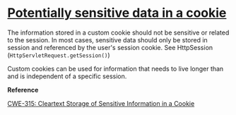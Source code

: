 # [Potentially sensitive data in a cookie](https://find-sec-bugs.github.io/bugs.htm#COOKIE_USAGE)

The information stored in a custom cookie should not be sensitive or related to the session. In most cases, sensitive data should only be stored in session
and referenced by the user's session cookie. See HttpSession (`HttpServletRequest.getSession()`)

Custom cookies can be used for information that needs to live longer than and is independent of a specific session.

**Reference**  

[CWE-315: Cleartext Storage of Sensitive Information in a Cookie](https://cwe.mitre.org/data/definitions/315.html)